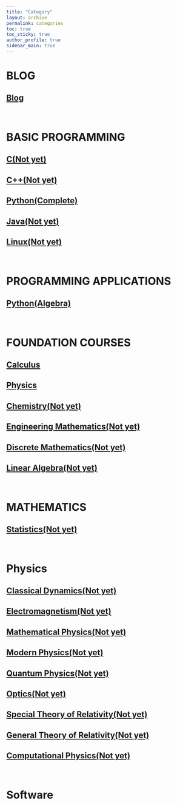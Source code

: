 ```yaml
---
title: "Category"
layout: archive
permalink: categories
toc: true
toc_sticky: true
author_profile: true
sidebar_main: true
---
```


# **BLOG**
## [Blog](https://shine-loi.github.io/categories/blog)

&nbsp;

# **BASIC PROGRAMMING**
## [C(Not yet)]()
## [C++(Not yet)]()
## [Python(Complete)](https://shine-loi.github.io/categories/python)
## [Java(Not yet)]()
## [Linux(Not yet)]()

&nbsp;

# **PROGRAMMING APPLICATIONS**
## [Python(Algebra)](https://shine-loi.github.io/categories/python-algebra)

&nbsp;

# **FOUNDATION COURSES**
## [Calculus](https://shine-loi.github.io/categories/calculus)
## [Physics](https://shine-loi.github.io/categories/physics)
## [Chemistry(Not yet)]()
## [Engineering Mathematics(Not yet)]()
## [Discrete Mathematics(Not yet)]()
## [Linear Algebra(Not yet)]()

&nbsp;

# **MATHEMATICS**
## [Statistics(Not yet)]()

&nbsp;

# **Physics**
## [Classical Dynamics(Not yet)]()
## [Electromagnetism(Not yet)]()
## [Mathematical Physics(Not yet)]()
## [Modern Physics(Not yet)]()
## [Quantum Physics(Not yet)]()
## [Optics(Not yet)]()
## [Special Theory of Relativity(Not yet)]()
## [General Theory of Relativity(Not yet)]()
## [Computational Physics(Not yet)]()

&nbsp;

# **Software**
